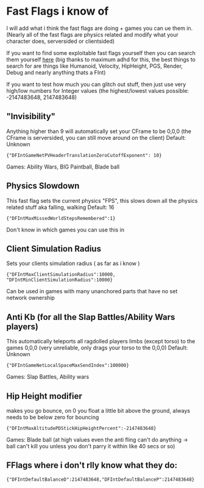 # Fast Flags i know of
I will add what i think the fast flags are doing + games you can ue them in. (Nearly all of the fast flags are physics related and modify what your character does, serversided or clientsided)

If you want to find some exploitable fast flags yourself then you can search them yourself [here](https://raw.githubusercontent.com/MaximumADHD/Roblox-Client-Tracker/roblox/FVariables.txt) (big thanks to maximum adhd for this, the best things to search for are things like Humanoid, Velocity, HipHeight, PGS, Render, Debug and nearly anything thats a FInt)

If you want to test how much you can glitch out stuff, then just use very high/low numbers for Integer values (the highest/lowest values possible: -2147483648, 2147483648)

## "Invisibility" 
Anything higher than 9 will automatically set your CFrame to be 0,0,0 (the CFrame is serversided, you can still move around on the client)
Default: Unknown 

`{"DFIntGameNetPVHeaderTranslationZeroCutoffExponent": 10}`

Games: Ability Wars, BIG Paintball, Blade ball

## Physics Slowdown
This fast flag sets the current physics "FPS", this slows down all the physics related stuff aka falling, walking
Default: 16

`{"DFIntMaxMissedWorldStepsRemembered":1}`

Don't know in which games you can use this in

## Client Simulation Radius
Sets your clients simulation radius ( as far as i know )

`{"DFIntMaxClientSimulationRadius":10000, "DFIntMinClientSimulationRadius":10000}`

Can be used in games with many unanchored parts that have no set network ownership

## Anti Kb (for all the Slap Battles/Ability Wars players)
This automatically teleports all ragdolled players limbs (except torso) to the games 0,0,0 (very unreliable, only drags your torso to the 0,0,0)
Default: Unknown

`{"DFIntGameNetLocalSpaceMaxSendIndex":100000}`

Games: Slap Battles, Ability wars

## Hip Height modifier
makes you go bounce, on 0 you float a little bit above the ground, always needs to be below zero for bouncing

`{"DFIntMaxAltitudePDStickHipHeightPercent":-2147483648}`

Games: Blade ball (at high values even the anti fling can't do anything -> ball can't kill you unless you don't parry it within like 40 secs or so)

## FFlags where i don't rlly know what they do: 

`{"DFIntDefaultBalanceD":2147483648,"DFIntDefaultBalanceP":2147483648}`
